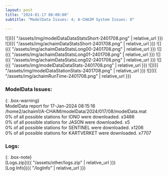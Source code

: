 ```yaml
---
layout: post
title: "2024-01-17 08:00:00"
subtitle: "ModelData Issues: 4; A-CHAIM System Issues: 0"

---
```


![]({{ "/assets/img/modelDataDataStatsShort-2401708.png" | relative_url }})
![]({{ "/assets/img/achaimDataStatsShort-2401708.png" | relative_url }})
![]({{ "/assets/img/achaimDataStatsLong00-2401708.png" | relative_url }})
![]({{ "/assets/img/achaimDataStatsLong01-2401708.png" | relative_url }})
![]({{ "/assets/img/achaimDataStatsLong02-2401708.png" | relative_url }})
![]({{ "/assets/img/modelDataDataStats-2401708.png" | relative_url }})
![]({{ "/assets/img/modelDataStationStats-2401708.png" | relative_url }})
![]({{ "/assets/img/achaimRunTime-2401708.png" | relative_url }})


### ModelData Issues:  
  
{: .box-warning}  
 ModelData report for 17-Jan-2024 08:15:16   
 /home2/achaim1/A-CHAIM/modelData/2024/017/08/modelData.mat   
 0% of all possible stations for IONO were downloaded. x3486   
 0% of all possible stations for JASON were downloaded. x5   
 0% of all possible stations for SENTINEL were downloaded. x1206   
 0% of all possible stations for KARTVERKET were downloaded. x7707   
  


### Logs:  
  
{: .box-note}  
[Logs.zip]({{ "/assets/other/logs.zip" | relative_url }})  
[Log Info]({{ "/logInfo" | relative_url }})  
